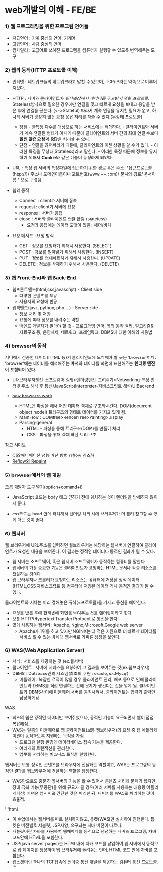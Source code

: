 # web개발의 이해 - FE/BE



### 1) 웹 프로그래밍을 위한 프로그램 언어들

- 저급언어 : 기계 중심의 언어, 기계어
- 고급언어 : 사람 중심의 언어
- 컴파일러 : 고급어로 쓰여진 프로그램을 컴퓨터가 실행할 수 있도록 번역해주는 도구



### 2) 웹의 동작(HTTP 프로토콜 이해)

- 인터넷 : 네트워크들의 네트워크라고 말할 수 있으며, TCP/IP라는 약속으로 이루어져있다.
- HTTP : 서버와 클라이언트가 *인터넷상에서 데이터를 주고받기 위한 프로토콜.* Stateless방식으로 필요한 경우에만 연결을 맺고 빠르게 요청을 보내고 응답을 받은 후에 연결을 끊는다. (<->Stateful) 따라서 계속 연결을 유지할 필요가 없고, 하나의 서버가 굉장히 많은 요청 응답 처리를 해줄 수 있다.(무상태 프로토콜)
  - 장점
    \- 불특정 다수를 대상으로 하는 서비스에는 적합하다.
    \- 클라이언트와 서버가 계속 연결된 형태가 아니기 때문에 클라이언트와 서버 간의 최대 연결 수보다 **훨씬 많은 요청과 응답**을 처리할 수 있다.
  - 단점
    \- 연결을 끊어버리기 때문에, 클라이언트의 이전 상황을 알 수가 없다.
    \- 이러한 특징을 무상태(Stateless)라고 말한다.
    \- 이러한 특징 때문에 정보를 유지하기 위해서 **Cookie**와 같은 기술이 등장하게 되었다.

- URL : 특정 웹 서버의 특정파일에 접근하기 위한 경로 혹은 주소. *접근프로토콜(http://)/ 주소나 도메인이름이나 포트번호(www.~~.com)/ 문서의 경로/ 문서이름 * 으로 구성됨.
- 웹의 동작
  - Connect : client가 서버에 접속
  - request : client가 서버에 요청
  - response : 서버가 응답
  - close : 서버와 클라이언트 연결 끊김 (stateless)
    - 요청과 응답에는 데이터 포맷이 있음 : 헤더/바디
- 요청 메서드 : 요청 방식
  - GET : 정보를 요청하기 위해서 사용한다. (SELECT)
  - POST : 정보를 밀어넣기 위해서 사용한다. (INSERT)
  - PUT : 정보를 업데이트하기 위해서 사용한다. (UPDATE)
  - DELETE : 정보를 삭제하기 위해서 사용한다. (DELETE)

### 3) 웹 Front-End와 웹 Back-End

- 웹프론트엔드(html,css,javascript) - Client side
  - 다양한 콘텐츠를 제공
  - 사용자의 요청에 반응
- 웹백엔드(java, python, php….) - Server side
  - 정보 처리 및 저장
  - 요청에 따라 정보를 내려주는 역할
  - 백엔드 개발자가 알아야 할 것 - 프로그래밍 언어, 웹의 동작 원리, 알고리즘& 자료구조 등, 운영체제, 네트워크, 프레임워크, DBMS에 대한 이해와 사용법

### 4) browser의 동작

서버에서 전송한 데이터(HTML 등)가 클라이언트에 도착해야 할 곳은 'browser'이다. 'browser'에는 데이터를 해석해주는 **파서**와 데이터를 화면에 표현해주는 **렌더링 엔진**이 포함되어 있다.



-  UI>브라우저엔진-소프트웨어 실행>렌더링엔진-그려주기>Networking-특정 인터넷 주소 해석 후 통신/JavaScriptInterpreter-자바스크립트 해석/UIBackend

- [how browsers work](https://www.html5rocks.com/en/tutorials/internals/howbrowserswork/)

  - HTML은 파싱을 해서 어떤 데이터 객체로 구조화시킨다. DOM(document object model) 트리구조의 형태로 데이터를 가지고 있게 됨. 
  - MainFlow : DOMtree>RenderTree>Painting>Display
  - Parsing-general
    - HTML - 파싱을 통해 트리구조(DOM)를 만들어 처리
    - CSS - 파싱을 통해 객체 하단 트리 구조


참고 사이트
- [CSS애니메이션 성능 개선 방법 reflow 최소화](http://wit.nts-corp.com/2017/06/05/4571)
- [Reflow와 Repaint](https://github.com/nhnent/fe.javascript/wiki/Reflow와-Repaint)

### 5) browser에서의 웹 개발

크롬 개발자 도구 열기(option+comand+i)

- JavaScript 코드는 body 태그 닫히기 전에 위치하는 것이 렌더링을 방해하지 않아서 좋다. 

- css코드는 head 안에 위치해서 렌더링 처리 시에 브라우저가 더 빨리 참고할 수 있게 하는 것이 좋다.



### 6) 웹서버

웹 브라우저에 URL주소를 입력하면 웹브라우저는 해당하는 웹서버에 연결하여 클라이언트가 요청한 내용을 보여준다. 이 결과는 정적인 데이터나 동적인 결과가 될 수 있다.
- 웹 서버는 소프트웨어, 혹은 웹서버 소프트웨어가 동작하는 컴퓨터를 말한다.
- 웹서버의 가장 중요한 기능은 클라이언트가 요청하는 HTML 문서나 각종 리소스를 전달하는 것이다.
- 웹 브라우저나 크롤러가 요청하는 리소스는 컴퓨터에 저장된 정적 데이터(HTML,CSS,자바스크립트 등 컴퓨터에 저장된 데이터)거나 동적인 결과가 될 수 있다.

클라이언트와 서버는 미리 정해놓은 규칙(=프로토콜)을 가지고 통신을 해야한다.
- 요청을 받은 후에 한꺼번에 화면을 보여주는 것을 렌더링이라고 한다.
- 보통 HTTP(Hypertext Transfer Protocol)로 통신을 한다.
- 많이 사용하는 웹서버 : Apache, Nginx,Microsoft,Google web server
  -  Apache가 1위를 하고 있지만 NGINX는 더 적은 자원으로 더 빠르게 데이터를 서비스 할 수 있는 차세대 웹서버로 가파른 성장을 보인다.


### 6) WAS(Web Application Server)

- 서버 : 서비스를 제공하는 것 (ex.웹서버)
- 클라이언트 : 서버에 서비스를 요청하여 그 결과를 보여주는 것(ex.웹브라우저)
- DBMS : Database관리 시스템(최초의 구현 : oracle, ex.Mysql)
  - 미들웨어 : 복잡한 로직이 많을 경우 클라이언트 관리, 배포 등으로 인해 클라이언트와 DBMS를 직접 연결하는 것에 문제가 생긴다는 것을 알게 됨. 클라이언트와 DBMS사이에 미들웨어 서버를 동작시켜서, 클라이언트는 입력과 출력만 담당하게됨

WAS
- 최초의 웹은 정적인 데이터만 보여주었으나, 동적인 기능이 요구되면서 웹이 점점 복잡해짐. 
- WAS는 일종의 미들웨어로 웹 클라이언트(보통 웹브라우저)의 요청 중 웹 애플리케이션이 동작하도록 지원하는 목적을 가짐
  - 프로그램 실행 환경과 데이터베이스 접속 기능을 제공한다.
  - 여러개의 트랜잭션을 관리한다.
  - 업무를 처리하는 비즈니스 로직을 실행한다.

웹서버는 보통 정적인 콘텐츠를 브라우저에 전달하는 역할이고, WAS는 프로그램의 동적인 결과를 웹브라우저에 전달하는 역할을 담당한다.
- WAS만으로도 충분히 웹서버의 기능을 할 수 있어서 콘텐츠 처리에 문제가 없지만, 장애 극복 기능(무중단)을 위해 규모가 클 경우(여러 서버를 사용하는 대용량 어플리케이션) 가벼운 웹서버로 간단한 것은 처리한 뒤, 나머지를 WAS로 처리하는 것이 효율적.

'''html
- 이 수업에서는 웹서버를 따로 설치하지않고, 톰켓(WAS)만 설치하여 진행한다. 톰켓은 버전별로 서블릿, JSP사양, 요구되는 자바 버전이 다르다.
- 서블릿이란 자바를 사용하여 웹페이지를 동적으로 생성하는 서버측 프로그램, 자바 코드안에 HTML을 포함한다.
- JSP(java server pages)는 HTML내에 자바 코드를 삽입하여 웹 서버에서 동적으로 웹 페이지를 생성하여 웹 브라우저에 돌려주는 언어, HTML 코드 안에 자바를 포함한다.
- 웹소켓이란 하나의 TCP접속에 전이중 통신 채널을 제공하는 컴퓨터 통신 프로토콜.
'''